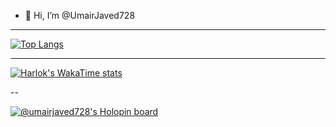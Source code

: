 - 👋 Hi, I’m @UmairJaved728
  
---

[![Top Langs](https://github-readme-stats.vercel.app/api/top-langs/?username=UmairJaved728)](https://github.com/anuraghazra/github-readme-stats)

---

[![Harlok's WakaTime stats](https://github-readme-stats.vercel.app/api/wakatime?username=UmairJaved728)](https://github.com/anuraghazra/github-readme-stats)

--

[![@umairjaved728's Holopin board](https://holopin.me/umairjaved728)](https://holopin.io/@umairjaved728)

<!---
UmairJaved728/UmairJaved728 is a ✨ special ✨ repository because its `README.md` (this file) appears on your GitHub profile.
You can click the Preview link to take a look at your changes.
--->
